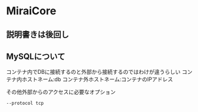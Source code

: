 # MiraiCore
## 説明書きは後回し

## MySQLについて
コンテナ内でDBに接続するのと外部から接続するのではわけが違うらしい
コンテナ内ホストネーム:db
コンテナ外ホストネーム:コンテナのIPアドレス

その他外部からのアクセスに必要なオプション
```
--protocol tcp
```